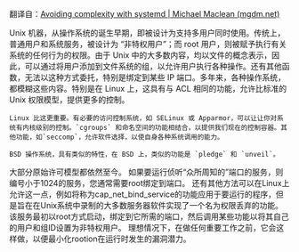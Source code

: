翻译自：[Avoiding complexity with systemd | Michael Maclean (mgdm.net)](https://mgdm.net/weblog/systemd/)



Unix 机器，从操作系统的诞生早期，即被设计为支持多用户同时使用。传统上，普通用户和系统服务，被设计为 “非特权用户”；而 root 用户，则被赋予执行有关系统的任何行为的权限。由于 Unix 中的大多数内容，均以文件的概念表示，因此，可以通过将用户添加到文件系统的组，以允许用户执行各种操作。还有其他函数，无法以这种方式委托，特别是绑定到某些 IP 端口。多年来，各种操作系统，都模糊这些内容。特别是在 Linux 上，这具有与 ACL 相同的功能，允许比标准的 Unix 权限模型，提供更多的控制。



```
Linux 比这更重要。有必要的访问控制系统，如 SELinux 或 Apparmor，可以让让你对系统有内核级别的控制。`cgroups` 和命名空间的功能相结合，以提供我们现在的控制容器。其他功能，如`seccomp`，允许软件选择，以使自身各种系统调用的能力。

BSD 操作系统，具有类似的特性，在 BSD 上，类似的功能是 `pledge` 和 `unveil`。
```



大部分原始许可模型都依然至今。 如果要运行侦听“众所周知的”端口的服务，则编号小于1024的服务，您通常需要root绑定到端口。 还有其他方法可以在Linux上允许这一点，例如将称为cap_net_bind_service的功能应用于要运行的程序，但是旨在在Unix系统中录制的大多数服务器软件实现了一个名为权限丢弃的功能。 该服务最初以root方式启动，绑定到它所需的端口，然后调用某些功能以将其自己的用户和组ID设置为非特权用户。 理想情况下，在做任何重要工作之前，它会这样做，以便最小化rootion在运行时发生的漏洞潜力。





